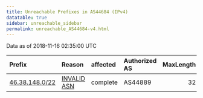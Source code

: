 ```yaml
---
title: Unreachable Prefixes in AS44684 (IPv4)
datatable: true
sidebar: unreachable_sidebar
permalink: unreachable_AS44684-v4.html
---
```


Data as of 2018-11-16 02:35:00 UTC


<div class="datatable-begin"></div>

| Prefix                                                 | Reason                                                                                                | affected   | Authorized AS   |   MaxLength | Anchor                                         |   unreachable /24s |
|:-------------------------------------------------------|:------------------------------------------------------------------------------------------------------|:-----------|:----------------|------------:|:-----------------------------------------------|-------------------:|
| [46.38.148.0/22](https://stat.ripe.net/46.38.148.0/22) | [INVALID ASN](https://rpki-validator.ripe.net/announcement-preview?asn=AS44684&prefix=46.38.148.0/22) | complete   | AS44889         |          32 | [RIPE](unreachable_RIPE_NCC_RPKI_Root-v4.html) |                  4 |

<div class="datatable-end"></div>